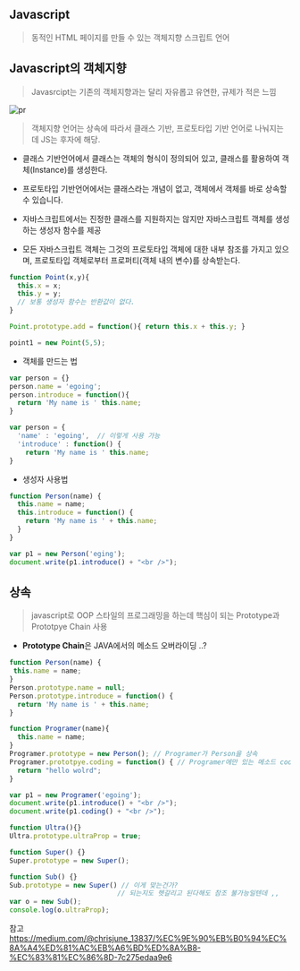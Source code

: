 ## Javascript
> 동적인 HTML 페이지를 만들 수 있는 객체지향 스크립트 언어

## Javascript의 객체지향
> Javasrcipt는 기존의 객체지향과는 달리 자유롭고 유연한, 규제가 적은 느낌

![pr](https://user-images.githubusercontent.com/50645183/96992979-9de76580-1565-11eb-81c7-e2815aee55b1.PNG)

> 객체지향 언어는 상속에 따라서 클래스 기반, 프로토타입 기반 언어로 나눠지는데 JS는 후자에 해당.
- 클래스 기반언어에서 클래스는 객체의 형식이 정의되어 있고, 클래스를 활용하여 객체(Instance)를 생성한다.
- 프로토타입 기반언어에서는 클래스라는 개념이 없고, 객체에서 객체를 바로 상속할 수 있습니다.

- 자바스크립트에서는 진정한 클래스를 지원하지는 않지만 자바스크립트 객체를 생성하는 생성자 함수를 제공
- 모든 자바스크립트 객체는 그것의 프로토타입 객체에 대한 내부 참조를 가지고 있으며, 프로토타입 객체로부터 프로퍼티(객체 내의 변수)를 상속받는다.

```jsx
function Point(x,y){ 
  this.x = x;
  this.y = y;
  // 보통 생성자 함수는 반환값이 없다.
}

Point.prototype.add = function(){ return this.x + this.y; }

point1 = new Point(5,5);
```

- 객체를 만드는 법
```jsx
var person = {}
person.name = 'egoing';
person.introduce = function(){
  return 'My name is ' this.name;
}  
```
```jsx
var person = {
  'name' : 'egoing',  // 이렇게 사용 가능
  'introduce' : function() {
    return 'My name is ' this.name;
}
```

- 생성자 사용법
```jsx
function Person(name) {
  this.name = name;
  this.introduce = function() {
    return 'My name is ' + this.name;
  }
}

var p1 = new Person('eging');
document.write(p1.introduce() + "<br />");
```

## 상속
> javascript로 OOP 스타일의 프로그래밍을 하는데 핵심이 되는 Prototype과 Prototpye Chain 사용
- **Prototype Chain**은 JAVA에서의 메소드 오버라이딩 ..?

```jsx
function Person(name) {
 this.name = name;
}
Person.prototype.name = null;
Person.prototype.introduce = function() {
  return 'My name is ' + this.name;
}

function Programer(name){
  this.name = name;
}  
Programer.prototype = new Person(); // Programer가 Person을 상속  
Programer.prototpye.coding = function() { // Programer에만 있는 메소드 coding
  return "hello wolrd";
}

var p1 = new Programer('egoing');
document.write(p1.introduce() + "<br />");
document.write(p1.coding() + "<br />");

```

```jsx
function Ultra(){}
Ultra.prototype.ultraProp = true; 

function Super() {}
Super.prototype = new Super();

function Sub() {}
Sub.prototype = new Super() // 이게 맞는건가?
                           // 되는지도 헷갈리고 된다해도 참조 불가능일텐데 ,,
var o = new Sub();
console.log(o.ultraProp);

```



참고 <https://medium.com/@chrisjune_13837/%EC%9E%90%EB%B0%94%EC%8A%A4%ED%81%AC%EB%A6%BD%ED%8A%B8-%EC%83%81%EC%86%8D-7c275edaa9e6>
